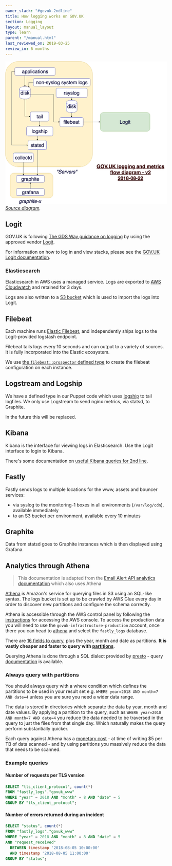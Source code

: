 ```yaml
---
owner_slack: "#govuk-2ndline"
title: How logging works on GOV.UK
section: Logging
layout: manual_layout
type: learn
parent: "/manual.html"
last_reviewed_on: 2019-03-25
review_in: 6 months
---
```


![](/manual/images/logging.png)
<em>[Source diagram][src].</em>

[src]: https://drive.google.com/file/d/0B7zRJZy-BNyUMVBENnVNYW9TTEk/view?usp=sharing

## Logit

GOV.UK is following [The GDS Way guidance on logging][gds-way-logging] by using
the approved vendor [Logit][logit].

For information on how to log in and view stacks, please see the
[GOV.UK Logit documentation][logit-docs].

### Elasticsearch

Elasticsearch in AWS uses a managed service.  Logs are exported to
[AWS Cloudwatch][aws-cloudwatch-es5] and retained for 3 days.

Logs are also written to a [S3 bucket][s3-es5] which is used to import the logs
into Logit.

[aws-cloudwatch-es5]: https://eu-west-1.console.aws.amazon.com/cloudwatch/home?region=eu-west-1#logs:prefix=/aws/aes/domains/blue-elasticsearch5-domain
[s3-es5]: https://s3.console.aws.amazon.com/s3/buckets/govuk-integration-aws-logging/elasticsearch5/?region=eu-west-1&tab=overview
[gds-way-logging]: https://gds-way.cloudapps.digital/standards/logging.html#content
[logit]: https://logit.io
[logit-docs]: /manual/logit.html
[govuk-secrets]: https://github.com/alphagov/govuk-secrets

## Filebeat

Each machine runs [Elastic Filebeat][filebeat], and independently ships logs to
the Logit-provided logstash endpoint.

Filebeat tails logs every 10 seconds and can output to a variety of sources. It
is fully incorporated into the Elastic ecosystem.

We use [the `filebeat::prospector` defined type][filebeat_prospector] to create
the filebeat configuration on each instance.

[filebeat]: https://www.elastic.co/products/beats/filebeat
[filebeat_prospector]: https://github.com/alphagov/govuk-puppet/blob/4cca939ec49a9b4c106b14b7cf896db31a003636/modules/filebeat/manifests/prospector.pp

## Logstream and Logship

We have a defined type in our Puppet code which uses [logship][logship] to tail
logfiles. We only use Logstream to send nginx metrics, via statsd, to Graphite.

In the future this will be replaced.

[logship]: https://github.com/alphagov/tagalog/blob/master/tagalog/command/logship.py

## Kibana

Kibana is the interface for viewing logs in Elasticsearch. Use the Logit
interface to login to Kibana.

There's some documentation on [useful Kibana queries for 2nd line][kibana-docs].

[kibana-docs]: /manual/kibana.html

## Fastly

Fastly sends logs to multiple locations for the www, assets and bouncer
services:

- via syslog to the monitoring-1 boxes in all environments (`/var/log/cdn`),
  available immediately
- to an S3 bucket per environment, available every 10 minutes

## Graphite

Data from statsd goes to Graphite instances which is then displayed using
Grafana.

## Analytics through Athena

> This documentation is adapted from the [Email Alert API analytics documentation][email-athena]
> which also uses Athena

[Athena][athena] is Amazon's service for querying files in S3 using an SQL-like
syntax. The logs bucket is set up to be crawled by AWS Glue every day in order to
discover new partitions and configure the schema correctly.

Athena is accessible through the AWS control panel by following the
[instructions][console-instructions] for accessing the AWS console.
To access the production data you will need to use the
`govuk-infrastructure-production` account, once there you can head to
[athena](https://eu-west-1.console.aws.amazon.com/athena) and select the
`fastly_logs` database.

There are [16 fields to query][athena-fields], plus the year, month and date
as partitions. **It is vastly cheaper and faster to query with
[partitions](#always-query-with-partitions)**.

Querying Athena is done through a SQL dialect provided by
[presto](https://prestodb.io/) - query [documentation][athena-queries] is
available.

### Always query with partitions

You should always query with a where condition which defines the partitions
to be used in your result set e.g. `WHERE year=2018 AND month=7 AND date=4`
unless you are sure you need a wider data range.

The data is stored in directories which separate the data by year, month and
date values. By applying a partition to the query, such as `WHERE year=2018 AND
month=7 AND date=4` you reduce the data needed to be traversed in the query
to just the files from that single day. Which naturally makes the query
perform substantially quicker.

Each query against Athena has a
[monetary cost](https://aws.amazon.com/athena/pricing/) - at time of writing $5
per TB of data scanned - and by using partitions you massively reduce the data
that needs to be scanned.

### Example queries

#### Number of requests per TLS version

```sql
SELECT "tls_client_protocol", count(*)
FROM "fastly_logs"."govuk_www"
WHERE "year" = 2018 AND "month" = 8 AND "date" = 5
GROUP BY "tls_client_protocol";
```

#### Number of errors returned during an incident

```sql
SELECT "status", count(*)
FROM "fastly_logs"."govuk_www"
WHERE "year" = 2018 AND "month" = 8 AND "date" = 5
AND "request_received"
  BETWEEN timestamp '2018-08-05 10:00:00'
  AND timestamp '2018-08-05 11:00:00'
GROUP BY "status";
```

[email-athena]: https://github.com/alphagov/email-alert-api/blob/master/doc/analytics.md
[athena]: https://aws.amazon.com/athena/
[athena-queries]: https://docs.aws.amazon.com/athena/latest/ug/functions-operators-reference-section.html
[console-instructions]: /manual/seeing-things-in-the-aws-console.html
[athena-fields]: https://github.com/alphagov/govuk-aws/blob/f92ab35ce0517db8f0d05ecf5571247c6626b645/terraform/projects/infra-fastly-logs/main.tf#L214-L297
